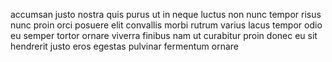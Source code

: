accumsan justo nostra quis purus ut in neque luctus non nunc tempor risus nunc
proin orci posuere elit convallis morbi rutrum varius lacus tempor odio eu
semper tortor ornare viverra finibus nam ut curabitur proin donec eu sit
hendrerit justo eros egestas pulvinar fermentum ornare
